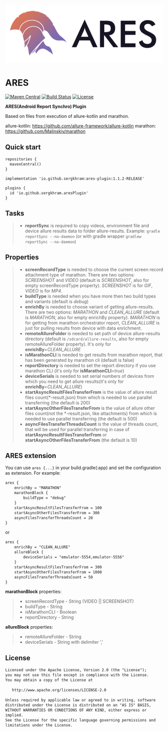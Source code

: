 ![ARES](ares_blank.png)
==========
# ARES
[![Maven Central](https://img.shields.io/maven-central/v/io.github.sergkhram/ares-plugin.svg?label=Maven%20Central)](https://search.maven.org/search?q=g:%22io.github.sergkhram%22%20AND%20a:%22ares-plugin%22)
[![Build Status](https://github.com/SergKhram/ARES/workflows/build/badge.svg)](https://github.com/SergKhram/ARES/actions)
[![License](https://img.shields.io/badge/License-Apache%202.0-purple.svg)](https://opensource.org/licenses/Apache-2.0)

**ARES(Android Report Synchro) Plugin**

Based on files from execution of allure-kotlin and marathon.

allure-kotlin: https://github.com/allure-framework/allure-kotlin
marathon: https://github.com/Malinskiy/marathon

## Quick start
```
repositories {
  mavenCentral()
}
```
```
implementation 'io.github.sergkhram:ares-plugin:1.1.2-RELEASE'
```
```
plugins {
  id 'io.github.sergkhram.aresPlugin'
}
```


## Tasks
> - **reportSync** is required to copy videos, environment file and device allure results data to folder allure-results. Example: ```gradle reportSync --no-daemon``` (or with gradle wrapper ```gradlew reportSync --no-daemon```)
## Properties
> - **screenRecordType** is needed to choose the current screen record attachment type of marathon. There are two options:
> *SCREENSHOT* and *VIDEO* (default is *SCREENSHOT*, also for empty screenRecordType property).
> *SCREENSHOT* is for *GIF*, *VIDEO* is for *MP4*.
> - **buildType** is needed when you have more then two build types and variants (default is *debug*)
> - **enrichBy** is needed to choose variant of getting allure-results. There are two options:
> *MARATHON* and *CLEAN_ALLURE* (default is *MARATHON*, also for empty enrichBy property).
> *MARATHON* is for getting from marathon orchestrator report, *CLEAN_ALLURE* is just for pulling results from device with data enrichment.
> - **remoteAllureFolder** is needed to set path of device allure-results directory (default is ```/sdcard/allure-results```, also for empty remoteAllureFolder property).
> It's only for **enrichBy**=*CLEAN_ALLURE*
> - **isMarathonCLI** is needed to get results from marathon report, that has been generated by marathon cli (default is false)
> - **reportDirectory** is needed to set the report directory if you use marathon CLI (it's only for **isMarathonCLI**=*true*)
> - **deviceSerials** is needed to set serial numbers of devices from which you need to get allure results(it's only for **enrichBy**=*CLEAN_ALLURE*)
> - **startAsyncResultFilesTransferFrom** is the value of allure result files count(*-result.json)
> from which is needed to use parallel transferring (the default is 200)
> - **startAsyncOtherFilesTransferFrom** is the value of allure other
> files count(not the *-result.json, like attachments) from which is needed to use parallel transferring (the default is 500)
> - **asyncFilesTransferThreadsCount** is the value of threads count, that will be used for parallel
> transferring in case of **startAsyncResultFilesTransferFrom** or **startAsyncOtherFilesTransferFrom** (the default is 10)
## ARES extension
You can use ```ares {...}``` in your build.gradle(:app) and set the configuration as extension. For example:
```
ares {
    enrichBy = "MARATHON"
    marathonBlock {
        buildType = "debug"
    }
    startAsyncResultFilesTransferFrom = 100
    startAsyncOtherFilesTransferFrom = 300
    asyncFilesTransferThreadsCount = 20
}
```
or 
```
ares {
    enrichBy = "CLEAN_ALLURE"
    allureBlock {
        deviceSerials = "emulator-5554,emulator-5556"
    }
    startAsyncResultFilesTransferFrom = 300
    startAsyncOtherFilesTransferFrom = 1000
    asyncFilesTransferThreadsCount = 50
}
```
**marathonBlock** properties:
> - screenRecordType - String (VIDEO || SCREENSHOT)
> - buildType - String
> - isMarathonCLI - Boolean
> - reportDirectory - String

**allureBlock** properties:
> - remoteAllureFolder - String
> - deviceSerials - String with delimiter ','

License
-------

    Licensed under the Apache License, Version 2.0 (the "License");
    you may not use this file except in compliance with the License.
    You may obtain a copy of the License at

       http://www.apache.org/licenses/LICENSE-2.0

    Unless required by applicable law or agreed to in writing, software
    distributed under the License is distributed on an "AS IS" BASIS,
    WITHOUT WARRANTIES OR CONDITIONS OF ANY KIND, either express or implied.
    See the License for the specific language governing permissions and
    limitations under the License.
